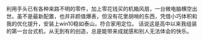 利用手头已有各种来路不明的零件，加上零花钱买的机箱风扇，一台微电脑横空出世。虽不是最新配置，也并非颜值爆表，但没有花里胡哨的东西，凭借小巧体积和我的优化提升，安装上win10稳如泰山，符合家用定位。
话说这是高中以来我组装的第一台台式机，从无到有的创造，总是能带来成就感和别人无法体会的快乐。
